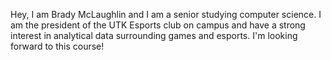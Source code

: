 Hey, I am Brady McLaughlin and I am a senior studying computer science. I am the president of the UTK Esports club on campus and have a strong interest in analytical data surrounding games and esports. I'm looking forward to this course!